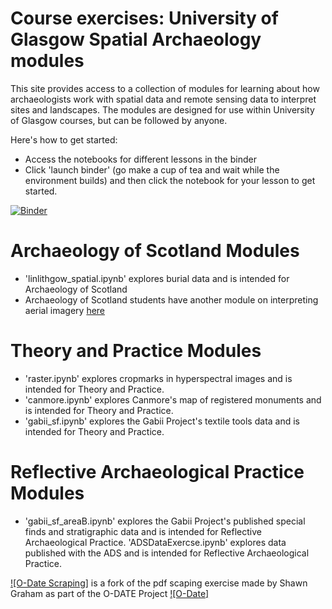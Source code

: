 # Course exercises: University of Glasgow Spatial Archaeology modules

This site provides access to a collection of modules for learning about how archaeologists work with spatial data and remote sensing data to interpret sites and landscapes. The modules are designed for use within University of Glasgow courses, but can be followed by anyone. 

Here's how to get started:


 * Access the notebooks for different lessons in the binder
 * Click 'launch binder' (go make a cup of tea and wait while the environment builds) and then click the notebook for your lesson to get started. 

[![Binder](https://mybinder.org/badge.svg)](https://mybinder.org/v2/gh/ropitz/spatialarchaeology/master)

# Archaeology of Scotland Modules
*  'linlithgow_spatial.ipynb' explores burial data and is intended for Archaeology of Scotland
*  Archaeology of Scotland students have another module on interpreting aerial imagery [here](http://ropitz.github.io/digitalantiquity/aerial/iona.html)

# Theory and Practice Modules
*  'raster.ipynb' explores cropmarks in hyperspectral images and is intended for Theory and Practice.
*  'canmore.ipynb' explores Canmore's map of registered monuments and is intended for Theory and Practice.
*  'gabii_sf.ipynb' explores the Gabii Project's textile tools data and is intended for Theory and Practice.

# Reflective Archaeological Practice Modules
*  'gabii_sf_areaB.ipynb' explores the Gabii Project's published special finds and stratigraphic data and is intended for Reflective Archaeological Practice.
'ADSDataExercse.ipynb' explores data published with the ADS  and is intended for Reflective Archaeological Practice.

[![O-Date Scraping]](https://github.com/ropitz/scraping) is a fork of the pdf scaping exercise made by Shawn Graham as part of the O-DATE Project [![O-Date]](https://o-date.github.io/)
